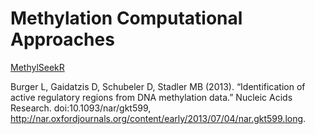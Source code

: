 # Methylation Computational Approaches

[MethylSeekR](https://www.bioconductor.org/packages/release/bioc/vignettes/MethylSeekR/inst/doc/MethylSeekR.pdf)

Burger L, Gaidatzis D, Schubeler D, Stadler MB (2013). “Identification of active regulatory regions from DNA methylation data.” Nucleic Acids Research. doi:10.1093/nar/gkt599, http://nar.oxfordjournals.org/content/early/2013/07/04/nar.gkt599.long.

<br>
